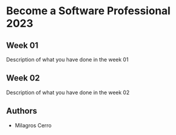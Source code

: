 # Become a Software Professional 2023

## Week 01
Description of what you have done in the week 01

## Week 02
Description of what you have done in the week 02
## Authors
- Milagros Cerro